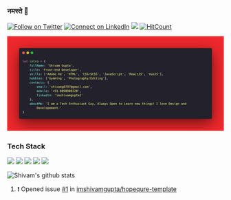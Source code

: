 ### नमस्ते 🙏

[![Follow on Twitter](https://img.shields.io/badge/--twitter?label=Twitter&logo=Twitter&style=social)](https://twitter.com/imshivamgupta_)
[![Connect on LinkedIn](https://img.shields.io/badge/--linkedin?label=LinkedIn&logo=LinkedIn&style=social)](https://www.linkedin.com/in/imshivamgupta1)
[![](https://img.shields.io/badge/Gmail-shivamg8797%40gmail.com-red?logo=Gmail&logoColor=Red&labelColor=black)](mailto:shivamg8797@gmail.com)
[![HitCount](http://hits.dwyl.com/imshivamgupta/imshivamgupta.svg)](http://hits.dwyl.com/imshivamgupta/imshivamgupta)

![Introduction](https://github.com/imshivamgupta/imshivamgupta/blob/master/assets/intro.png?raw=true)

### Tech Stack

<img src="https://img.shields.io/badge/html5%20-%23E34F26.svg?&style=for-the-badge&logo=html5&logoColor=white"/> <img src="https://img.shields.io/badge/css3%20-%231572B6.svg?&style=for-the-badge&logo=css3&logoColor=white"/>
<img src="https://img.shields.io/badge/javascript%20-%23323330.svg?&style=for-the-badge&logo=javascript&logoColor=%23F7DF1E"/>
<img src="https://img.shields.io/badge/react%20-%2320232a.svg?&style=for-the-badge&logo=react&logoColor=%2361DAFB"/>
<img src="https://img.shields.io/badge/vuejs%20-%2335495e.svg?&style=for-the-badge&logo=vue.js&logoColor=%234FC08D"/>

![Shivam's github stats](https://github-readme-stats.vercel.app/api?username=imshivamgupta&show_icons=true&theme=dark)

<!--START_SECTION:activity-->

1. ❗️ Opened issue [#1](https://github.com//imshivamgupta/hopequre-template/issues/1) in [imshivamgupta/hopequre-template](https://github.com//imshivamgupta/hopequre-template)
   <!--END_SECTION:activity-->

      <!--
      **imshivamgupta/imshivamgupta** is a ✨ _special_ ✨ repository because its `README.md` (this file) appears on your GitHub profile.

Here are some ideas to get you started:

- 🔭 I’m currently working on ...
- 🌱 I’m currently learning ...
- 👯 I’m looking to collaborate on ...
- 🤔 I’m looking for help with ...
- 💬 Ask me about ...
- 📫 How to reach me: ...
- 😄 Pronouns: ...
- ⚡ Fun fact: ...
  -->
